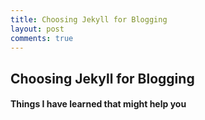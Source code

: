 ```yaml
---
title: Choosing Jekyll for Blogging
layout: post
comments: true
---
```


## Choosing Jekyll for Blogging

#### Things I have learned that might help you
